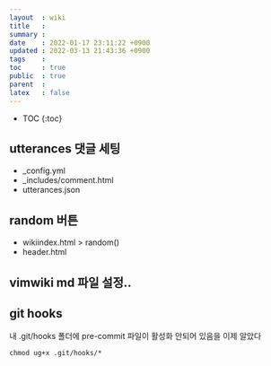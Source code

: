 ```yaml
---
layout  : wiki
title   : 
summary : 
date    : 2022-01-17 23:11:22 +0900
updated : 2022-03-13 21:43:36 +0900
tags    : 
toc     : true
public  : true
parent  : 
latex   : false
---
```

* TOC
{:toc}

## utterances 댓글 세팅
- _config.yml
- _includes/comment.html
- utterances.json

## random 버튼
- wikiindex.html > random()
- header.html

## vimwiki md 파일 설정..


## git hooks

내 .git/hooks 폴더에 pre-commit 파일이 활성화 안되어 있음을 이제 알았다
```
chmod ug+x .git/hooks/*
```
